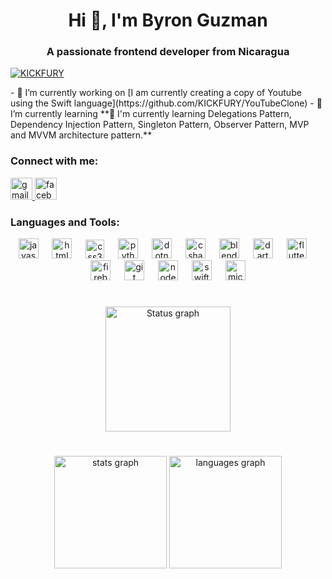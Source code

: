 <h1 align="center">Hi 👋, I'm Byron Guzman</h1>
<h3 align="center">A passionate frontend developer from Nicaragua</h3>
<p align="left"> <a href="https://github.com/ryo-ma/github-profile-trophy"><img
            src="https://github-profile-trophy.vercel.app/?username=KICKFURY" alt="KICKFURY" /></a> </p>
- 🔭 I’m currently working on [I am currently creating a copy of Youtube using the Swift
language](https://github.com/KICKFURY/YouTubeClone)
- 🌱 I’m currently learning **🌱 I'm currently learning Delegations Pattern, Dependency Injection Pattern, Singleton
Pattern, Observer Pattern, MVP and MVVM architecture pattern.**
<h3 align="left">Connect with me:</h3>
<p align="left">
<div align="left">
    <a href="bj.cuber.developer@gmail.com" target="_blank">
        <img src="https://img.shields.io/static/v1?message=Gmail&logo=gmail&label=&color=D14836&logoColor=white&labelColor=&style=for-the-badge"
            height="35" alt="gmail logo" />
    </a>
    <a href="https://fb.com/bayron.guzman.569" target="_blank">
        <img src="https://img.shields.io/static/v1?message=Facebook&logo=facebook&label=&color=1877F2&logoColor=white&labelColor=&style=for-the-badge"
            height="35" alt="facebook logo" />
    </a>
</div>
</p>
<h3 align="left">Languages and Tools:</h3>
<div align="center">
    <img src="https://cdn.jsdelivr.net/gh/devicons/devicon/icons/javascript/javascript-original.svg" height="32"
        alt="javascript logo" />
    <img width="14" />
    <img src="https://cdn.jsdelivr.net/gh/devicons/devicon/icons/html5/html5-original.svg" height="32"
        alt="html5 logo" />
    <img width="14" />
    <img src="https://cdn.jsdelivr.net/gh/devicons/devicon/icons/css3/css3-original.svg" height="30" alt="css3 logo" />
    <img width="14" />
    <img src="https://cdn.jsdelivr.net/gh/devicons/devicon/icons/python/python-original.svg" height="32"
        alt="python logo" />
    <img width="14" />
    <img src="https://cdn.jsdelivr.net/gh/devicons/devicon/icons/dotnetcore/dotnetcore-original.svg" height="32"
        alt="dotnetcore logo" />
    <img width="14" />
    <img src="https://cdn.jsdelivr.net/gh/devicons/devicon/icons/csharp/csharp-original.svg" height="32"
        alt="csharp logo" />
    <img width="14" />
    <img src="https://cdn.jsdelivr.net/gh/devicons/devicon/icons/blender/blender-original.svg" height="32"
        alt="blender logo" />
    <img width="14" />
    <img src="https://cdn.jsdelivr.net/gh/devicons/devicon/icons/dart/dart-original.svg" height="32" alt="dart logo" />
    <img width="14" />
    <img src="https://cdn.jsdelivr.net/gh/devicons/devicon/icons/flutter/flutter-original.svg" height="32"
        alt="flutter logo" />
    <img width="14" />
    <img src="https://cdn.jsdelivr.net/gh/devicons/devicon/icons/firebase/firebase-plain.svg" height="32"
        alt="firebase logo" />
    <img width="14" />
    <img src="https://cdn.jsdelivr.net/gh/devicons/devicon/icons/git/git-original.svg" height="32" alt="git logo" />
    <img width="14" />
    <img src="https://cdn.jsdelivr.net/gh/devicons/devicon/icons/nodejs/nodejs-original.svg" height="32"
        alt="nodejs logo" />
    <img width="14" />
    <img src="https://cdn.jsdelivr.net/gh/devicons/devicon/icons/swift/swift-original.svg" height="32"
        alt="swift logo" />
    <img width="14" />
    <img src="https://cdn.jsdelivr.net/gh/devicons/devicon/icons/microsoftsqlserver/microsoftsqlserver-plain.svg"
        height="32" alt="microsoftsqlserver logo" />
</div>
<h1></h1>
<div align="center">
    <img height="200" src="https://github-readme-streak-stats.herokuapp.com/?user=KICKFURY&theme=dracula&hide_border=false"
            alt="Status graph" />
</div>
<h1></h1>
<div align="center">
    <img src="https://github-readme-stats.vercel.app/api?username=KICKFURY&hide_title=false&hide_rank=false&show_icons=true&include_all_commits=true&count_private=false&disable_animations=false&theme=dracula&locale=en&hide_border=false"
        height="180" alt="stats graph" />
    <img src="https://github-readme-stats.vercel.app/api/top-langs?username=KICKFURY&locale=en&hide_title=false&layout=compact&card_width=320&langs_count=6&theme=dracula&hide_border=false&count_private=true"
        height="180" alt="languages graph" />
</div>
